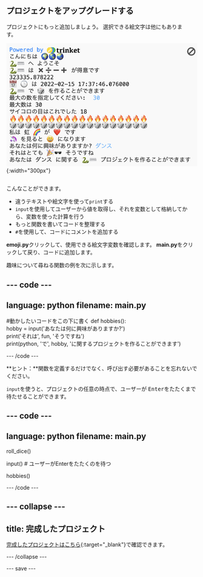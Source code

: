 ## プロジェクトをアップグレードする

<div style="display: flex; flex-wrap: wrap">
<div style="flex-basis: 200px; flex-grow: 1; margin-right: 15px;">
プロジェクトにもっと追加しましょう。 選択できる絵文字は他にもあります。
  </div>
<div>

![出力領域のより多くのテキスト、絵文字、入力で長くなったプロジェクト。](images/upgrade_ideas.png){:width="300px"}

</div>
</div>

こんなことができます。
+ 違うテキストや絵文字を使って`print`する
+ `input`を使用してユーザーから値を取得し、それを変数として格納してから、変数を使った計算を行う
+ もっと関数を書いてコードを整理する
+ `#`を使用して、コードにコメントを追加する

**emoji.py**クリックして、使用できる絵文字変数を確認します。 **main.py**をクリックして戻り、コードに追加します。

趣味について尋ねる関数の例を次に示します。

--- code ---
---
language: python
filename: main.py
---

#動かしたいコードをこの下に書く
def hobbies():   
  hobby = input('あなたは何に興味がありますか?')   
  print('それは', fun, 'そうですね')   
  print(python, 'で', hobby, 'に関するプロジェクトを作ることができます')

--- /code ---

**ヒント：**関数を定義するだけでなく、呼び出す必要があることを忘れないでください。

`input`を使うと、プロジェクトの任意の時点で、ユーザーが <kbd>Enter</kbd>をたたくまで待たせることができます。

--- code ---
---
language: python
filename: main.py
---

roll_dice()

input() # ユーザーがEnterをたたくのを待つ

hobbies()

--- /code ---


--- collapse ---
---
title: 完成したプロジェクト
---

[完成したプロジェクトはこちら](https://trinket.io/embed/python/2dac038492){:target="_blank"}で確認できます。

--- /collapse ---

--- save ---
